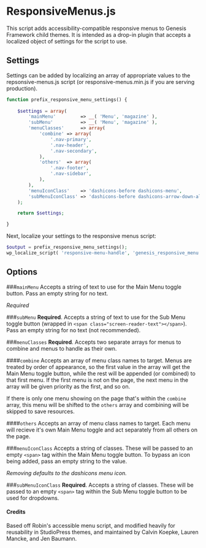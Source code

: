 # ResponsiveMenus.js
This script adds accessibility-compatible responsive menus to Genesis Framework child themes. It is intended as a drop-in plugin that accepts a localized object of settings for the script to use.

## Settings
Settings can be added by localizing an array of appropriate values to the repsonsive-menus.js script (or responsive-menus.min.js if you are serving production).

```php
function prefix_responsive_menu_settings() {
	
	$settings = array(
		'mainMenu'         => __( 'Menu', 'magazine' ),
		'subMenu'          => __( 'Menu', 'magazine' ),
		'menuClasses'      => array(
			'combine' => array(
				'.nav-primary',
				'.nav-header',
				'.nav-secondary',
			),
			'others'  => array(
				'.nav-footer',
				'.nav-sidebar',
			),
		),
		'menuIconClass'    => 'dashicons-before dashicons-menu',
		'subMenuIconClass' => 'dashicons-before dashicons-arrow-down-alt2',
	);

	return $settings;

}
```

Next, localize your settings to the responsive menus script:

```php
$output = prefix_responsive_menu_settings();
wp_localize_script( 'responsive-menu-handle', 'genesis_responsive_menu', $output );
```

## Options
###`mainMenu`
Accepts a string of text to use for the Main Menu toggle button. Pass an empty string for no text.

*Required*

###`subMenu`
**Required**. Accepts a string of text to use for the Sub Menu toggle button (wrapped in `<span class="screen-reader-text"></span>`). Pass an empty string for no text (not recommended).

###`menuClasses`
**Required**. Accepts two separate arrays for menus to combine and menus to handle as their own.

####`combine`
Accepts an array of menu class names to target. Menus are treated by order of appearance, so the first value in the array will get the Main Menu toggle button, while the rest will be appended (or combined) to that first menu. If the first menu is not on the page, the next menu in the array will be given priority as the first, and so on.

If there is only one menu showing on the page that's within the `combine` array, this menu will be shifted to the `others` array and combining will be skipped to save resources.

####`others`
Accepts an array of menu class names to target. Each menu will recieve it's own Main Menu toggle and act separately from all others on the page.

###`menuIconClass`
Accepts a string of classes. These will be passed to an empty `<span>` tag within the Main Menu toggle button. To bypass an icon being added, pass an empty string to the value.

*Removing defaults to the dashicons menu icon.*

###`subMenuIconClass`
**Required**. Accepts a string of classes. These will be passed to an empty `<span>` tag within the Sub Menu toggle button to be used for dropdowns.

#### Credits
Based off Robin's accessible menu script, and modified heavily for reusability in StudioPress themes, and maintained by Calvin Koepke, Lauren Mancke, and Jen Baumann.